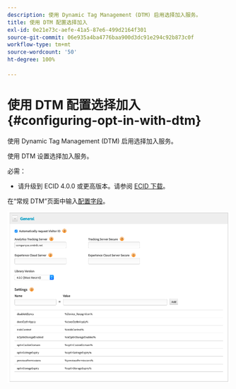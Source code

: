 ```yaml
---
description: 使用 Dynamic Tag Management (DTM) 启用选择加入服务。
title: 使用 DTM 配置选择加入
exl-id: 0e21e73c-aefe-41a5-87e6-499d2164f301
source-git-commit: 06e935a4ba4776baa900d3dc91e294c92b873c0f
workflow-type: tm+mt
source-wordcount: '50'
ht-degree: 100%

---
```


# 使用 DTM 配置选择加入{#configuring-opt-in-with-dtm}

使用 Dynamic Tag Management (DTM) 启用选择加入服务。

使用 DTM 设置选择加入服务。

必需：

* 请升级到 ECID 4.0.0 或更高版本。请参阅 [ECID 下载](https://github.com/Adobe-Marketing-Cloud/id-service/releases)。

在“常规 DTM”页面中输入[配置字段](/help/implementation-guides/opt-in-service/api.md)。

![](assets/DTM-example.png)
